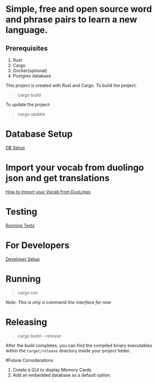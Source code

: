# Simple, free and open source word and phrase pairs to learn a new language.

## Prerequisites 
1. Rust
2. Cargo
3. Docker(optional)
4. Postgres database

This project is created with Rust and Cargo.
To build the project:
> cargo build

To update the project:
> cargo update

# Database Setup
[DB Setup](docs/db.md)

# Import your vocab from duolingo json and get translations
[How to Import your Vocab from DuoLingo](docs/imports.md)

# Testing
[Running Tests](docs/testing.md)

# For Developers
[Developer Setup](docs/developers.md)

# Running
> cargo run

_Note: This is only a command line interface for now_

# Releasing
> cargo build --release

After the build completes, you can find the compiled binary executables within the `target/release` directory inside your project folder.


#Future Considerations
1. Create a GUI to display Memory Cards
2. Add an embedded database as a default option. 
